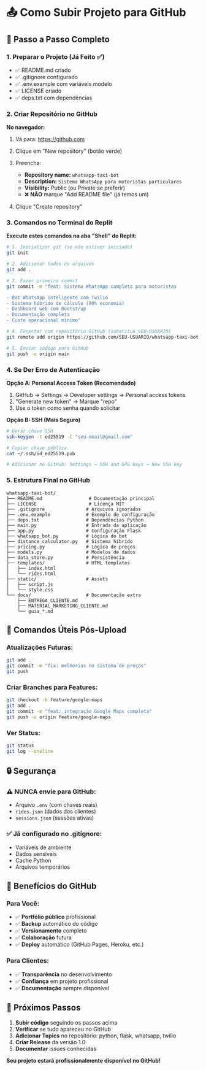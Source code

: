 # 📤 Como Subir Projeto para GitHub

## 🎯 Passo a Passo Completo

### 1. Preparar o Projeto (Já Feito ✅)
- ✅ README.md criado
- ✅ .gitignore configurado
- ✅ .env.example com variáveis modelo
- ✅ LICENSE criado
- ✅ deps.txt com dependências

### 2. Criar Repositório no GitHub

**No navegador:**
1. Vá para: https://github.com
2. Clique em "New repository" (botão verde)
3. Preencha:
   - **Repository name:** `whatsapp-taxi-bot`
   - **Description:** `Sistema WhatsApp para motoristas particulares`
   - **Visibility:** Public (ou Private se preferir)
   - ❌ **NÃO** marque "Add README file" (já temos um)

4. Clique "Create repository"

### 3. Comandos no Terminal do Replit

**Execute estes comandos na aba "Shell" do Replit:**

```bash
# 1. Inicializar git (se não estiver iniciado)
git init

# 2. Adicionar todos os arquivos
git add .

# 3. Fazer primeiro commit
git commit -m "feat: Sistema WhatsApp completo para motoristas

- Bot WhatsApp inteligente com Twilio
- Sistema híbrido de cálculo (90% economia)
- Dashboard web com Bootstrap
- Documentação completa
- Custo operacional mínimo"

# 4. Conectar com repositório GitHub (substitua SEU-USUARIO)
git remote add origin https://github.com/SEU-USUARIO/whatsapp-taxi-bot.git

# 5. Enviar código para GitHub
git push -u origin main
```

### 4. Se Der Erro de Autenticação

**Opção A: Personal Access Token (Recomendado)**
1. GitHub → Settings → Developer settings → Personal access tokens
2. "Generate new token" → Marque "repo" 
3. Use o token como senha quando solicitar

**Opção B: SSH (Mais Seguro)**
```bash
# Gerar chave SSH
ssh-keygen -t ed25519 -C "seu-email@gmail.com"

# Copiar chave pública
cat ~/.ssh/id_ed25519.pub

# Adicionar no GitHub: Settings → SSH and GPG keys → New SSH key
```

### 5. Estrutura Final no GitHub

```
whatsapp-taxi-bot/
├── README.md                 # Documentação principal
├── LICENSE                   # Licença MIT
├── .gitignore               # Arquivos ignorados
├── .env.example             # Exemplo de configuração
├── deps.txt                 # Dependências Python
├── main.py                  # Entrada da aplicação
├── app.py                   # Configuração Flask
├── whatsapp_bot.py          # Lógica do bot
├── distance_calculator.py   # Sistema híbrido
├── pricing.py               # Lógica de preços
├── models.py                # Modelos de dados
├── data_store.py            # Persistência
├── templates/               # HTML templates
│   ├── index.html
│   └── rides.html
├── static/                  # Assets
│   ├── script.js
│   └── style.css
└── docs/                    # Documentação extra
    ├── ENTREGA_CLIENTE.md
    ├── MATERIAL_MARKETING_CLIENTE.md
    └── guia_*.md
```

## 🎯 Comandos Úteis Pós-Upload

### Atualizações Futuras:
```bash
git add .
git commit -m "fix: melhorias no sistema de preços"
git push
```

### Criar Branches para Features:
```bash
git checkout -b feature/google-maps
git add .
git commit -m "feat: integração Google Maps completa"
git push -u origin feature/google-maps
```

### Ver Status:
```bash
git status
git log --oneline
```

## 🔒 Segurança

### ⚠️ NUNCA envie para GitHub:
- Arquivo `.env` (com chaves reais)
- `rides.json` (dados dos clientes)
- `sessions.json` (sessões ativas)

### ✅ Já configurado no .gitignore:
- Variáveis de ambiente
- Dados sensíveis
- Cache Python
- Arquivos temporários

## 🎯 Benefícios do GitHub

### Para Você:
- ✅ **Portfólio público** profissional
- ✅ **Backup** automático do código
- ✅ **Versionamento** completo
- ✅ **Colaboração** futura
- ✅ **Deploy** automático (GitHub Pages, Heroku, etc.)

### Para Clientes:
- ✅ **Transparência** no desenvolvimento
- ✅ **Confiança** em projeto profissional
- ✅ **Documentação** sempre disponível

## 🚀 Próximos Passos

1. **Subir código** seguindo os passos acima
2. **Verificar** se tudo apareceu no GitHub
3. **Adicionar Topics** no repositório: python, flask, whatsapp, twilio
4. **Criar Release** da versão 1.0
5. **Documentar** issues conhecidas

**Seu projeto estará profissionalmente disponível no GitHub!**